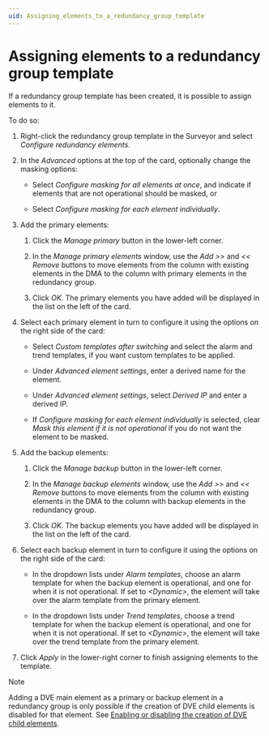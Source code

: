 ```yaml
---
uid: Assigning_elements_to_a_redundancy_group_template
---
```


# Assigning elements to a redundancy group template

If a redundancy group template has been created, it is possible to assign elements to it.

To do so:

1. Right-click the redundancy group template in the Surveyor and select *Configure redundancy elements*.

1. In the *Advanced* options at the top of the card, optionally change the masking options:

   - Select *Configure masking for all elements at once*, and indicate if elements that are not operational should be masked, or

   - Select *Configure masking for each element individually*.

1. Add the primary elements:

   1. Click the *Manage primary* button in the lower-left corner.

   1. In the *Manage primary elements* window, use the *Add \>\>* and *\<\< Remove* buttons to move elements from the column with existing elements in the DMA to the column with primary elements in the redundancy group.

   1. Click *OK*. The primary elements you have added will be displayed in the list on the left of the card.

1. Select each primary element in turn to configure it using the options on the right side of the card:

   - Select *Custom templates after switching* and select the alarm and trend templates, if you want custom templates to be applied.

   - Under *Advanced element settings*, enter a derived name for the element.

   - Under *Advanced element settings*, select *Derived IP* and enter a derived IP.

   - If *Configure masking for each element individually* is selected, clear *Mask this element if it is not operational* if you do not want the element to be masked.

1. Add the backup elements:

   1. Click the *Manage backup* button in the lower-left corner.

   1. In the *Manage backup elements* window, use the *Add \>\>* and *\<\< Remove* buttons to move elements from the column with existing elements in the DMA to the column with backup elements in the redundancy group.

   1. Click *OK*. The backup elements you have added will be displayed in the list on the left of the card.

1. Select each backup element in turn to configure it using the options on the right side of the card:

   - In the dropdown lists under *Alarm templates*, choose an alarm template for when the backup element is operational, and one for when it is not operational. If set to *\<Dynamic>*, the element will take over the alarm template from the primary element.

   - In the dropdown lists under *Trend templates*, choose a trend template for when the backup element is operational, and one for when it is not operational. If set to *\<Dynamic>*, the element will take over the trend template from the primary element.

1. Click *Apply* in the lower-right corner to finish assigning elements to the template.

> [!NOTE]
> Adding a DVE main element as a primary or backup element in a redundancy group is only possible if the creation of DVE child elements is disabled for that element. See [Enabling or disabling the creation of DVE child elements](xref:Dynamic_virtual_elements#enabling-or-disabling-the-creation-of-dve-child-elements).
